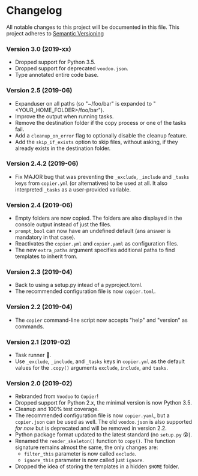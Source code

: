 # Changelog

All notable changes to this project will be documented in this file.
This project adheres to [Semantic Versioning](https://semver.org/spec/v2.0.0.html)

### Version 3.0 (2019-xx)

-   Dropped support for Python 3.5.
-   Dropped support for deprecated `voodoo.json`.
-   Type annotated entire code base.

### Version 2.5 (2019-06)

-   Expanduser on all paths (so "~/foo/bar" is expanded to "<YOUR_HOME_FOLDER>/foo/bar").
-   Improve the output when running tasks.
-   Remove the destination folder if the copy process or one of the tasks fail.
-   Add a `cleanup_on_error` flag to optionally disable the cleanup feature.
-   Add the `skip_if_exists` option to skip files, without asking, if they already exists in the destination folder.

### Version 2.4.2 (2019-06)

-   Fix MAJOR bug that was preventing the `_exclude`, `_include` and `_tasks` keys from
    `copier.yml` (or alternatives) to be used at all. It also interpreted `_tasks` as
    a user-provided variable.

### Version 2.4 (2019-06)

-   Empty folders are now copied. The folders are also displayed in the console output
    instead of just the files.
-   `prompt_bool` can now have an undefined default (ans answer is mandatory in that case).
-   Reactivates the `copier.yml` and `copier.yaml` as configuration files.
-   The new `extra_paths` argument specifies additional paths to find templates to inherit from.

### Version 2.3 (2019-04)

-   Back to using a setup.py intead of a pyproject.toml.
-   The recommended configuration file is now `copier.toml`.

### Version 2.2 (2019-04)

-   The `copier` command-line script now accepts "help" and "version" as commands.

### Version 2.1 (2019-02)

-   Task runner 🎉.
-   Use `_exclude`, `_include`, and `_tasks` keys in `copier.yml` as the default
    values for the `.copy()` arguments `exclude`, `include`, and `tasks`.

### Version 2.0 (2019-02)

-   Rebranded from `Voodoo` to `Copier`!
-   Dropped support for Python 2.x, the minimal version is now Python 3.5.
-   Cleanup and 100% test coverage.
-   The recommended configuration file is now `copier.yaml`, but a `copier.json`
    can be used as well. The old `voodoo.json` is also supported _for now_ but is
    deprecated and will be removed in version 2.2.
-   Python package format updated to the latest standard (no `setup.py` 😵).
-   Renamed the `render_skeleton()` function to `copy()`. The function signature remains
    almost the same, the only changes are:
    -   `filter_this` parameter is now called `exclude`.
    -   `ignore_this` parameter is now called just `ignore`.
-   Dropped the idea of storing the templates in a hidden `$HOME` folder.
